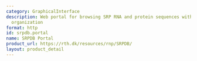 ```yaml
---
category: GraphicalInterface
description: Web portal for browsing SRP RNA and protein sequences with phylogenetic
  organization
format: http
id: srpdb.portal
name: SRPDB Portal
product_url: https://rth.dk/resources/rnp/SRPDB/
layout: product_detail
---
```

